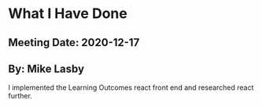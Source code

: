 # What I Have Done
## Meeting Date: 2020-12-17
## By: Mike Lasby

I implemented the Learning Outcomes react front end and researched react further. 